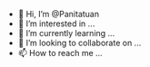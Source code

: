 - 👋 Hi, I’m @Panitatuan
- 👀 I’m interested in ...
- 🌱 I’m currently learning ...
- 💞️ I’m looking to collaborate on ...
- 📫 How to reach me ...

<!---
Panitatuan/Panitatuan is a ✨ special ✨ repository because its `README.md` (this file) appears on your GitHub profile.
You can click the Preview link to take a look at your changes.
--->
